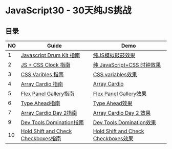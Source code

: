 # JavaScript30 - 30天纯JS挑战

## 目录

NO| Guide | Demo
---| --- | ---
1| [Javascript Drum Kit 指南](https://qinjingfei.github.io/JS30/01%20-%20JavaScript%20Drum%20Kit/)| [纯JS模拟敲鼓效果](https://qinjingfei.github.io/JS30/01%20-%20JavaScript%20Drum%20Kit/index-jing.html)
2|[JS + CSS Clock 指南](https://qinjingfei.github.io/JS30/02%20-%20JS%20and%20CSS%20Clock/)|[纯 JavaScript+CSS 时钟效果](https://qinjingfei.github.io/JS30/02%20-%20JS%20and%20CSS%20Clock/index-jing.html)
3|[CSS Varibles 指南](https://qinjingfei.github.io/JS30/03%20-%20CSS%20Variables/)|[CSS variables效果](https://qinjingfei.github.io/JS30/03%20-%20CSS%20Variables/index-jing.html)
4|[Array Cardio 指南](https://qinjingfei.github.io/JS30/04%20-%20Array%20Cardio%20Day%201/)|[Array Cardio](04%20-%20Array%20Cardio%20Day%201/index-jing.html)
5|[Flex Panel Gallery指南](https://qinjingfei.github.io/JS30/05%20-%20Flex%20Panel%20Gallery)|[Flex Panel Gallery效果](https://qinjingfei.github.io/JS30/05%20-%20Flex%20Panel%20Gallery/index-jing.html)
6|[Type Ahead指南](https://qinjingfei.github.io/JS30/06%20-%20Type%20Ahead) |[Type Ahead效果](https://qinjingfei.github.io/JS30/06%20-%20Type%20Ahead/index-jing.html) 
7 | [Array Cardio Day 2指南](https://qinjingfei.github.io/JS30/07%20-%20Array%20Cardio%20Day%202)  | [Array Cardio Day 2 效果](https://qinjingfei.github.io/JS30/07%20-%20Array%20Cardio%20Day%202/index-jing.html)
9 | [Dev Tools Domination指南](https://qinjingfei.github.io/JS30/09%20-%20Dev%20Tools%20Domination)  | [Dev Tools Domination效果](https://qinjingfei.github.io/JS30/09%20-%20Dev%20Tools%20Domination/index-jing.html)
10 | [Hold Shift and Check Checkboxes指南](./notes/10.md) | [Hold Shift and Check Checkboxes效果](https://qinjingfei.github.io/JS30/10%20-%20Hold%20Shift%20and%20Check%20Checkboxes/index-jing.html) 

